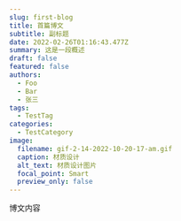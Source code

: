 ```yaml
---
slug: first-blog
title: 首篇博文
subtitle: 副标题
date: 2022-02-26T01:16:43.477Z
summary: 这是一段概述
draft: false
featured: false
authors:
  - Foo
  - Bar
  - 张三
tags:
  - TestTag
categories:
  - TestCategory
image:
  filename: gif-2-14-2022-10-20-17-am.gif
  caption: 材质设计
  alt_text: 材质设计图片
  focal_point: Smart
  preview_only: false
---
```

博文内容